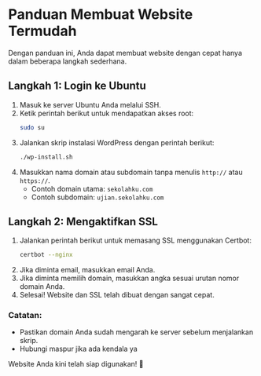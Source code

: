 # Panduan Membuat Website Termudah

Dengan panduan ini, Anda dapat membuat website dengan cepat hanya dalam beberapa langkah sederhana.

## Langkah 1: Login ke Ubuntu
1. Masuk ke server Ubuntu Anda melalui SSH.
2. Ketik perintah berikut untuk mendapatkan akses root:
   ```bash
   sudo su
   ```
3. Jalankan skrip instalasi WordPress dengan perintah berikut:
   ```bash
   ./wp-install.sh
   ```
4. Masukkan nama domain atau subdomain tanpa menulis `http://` atau `https://`.
   - Contoh domain utama: `sekolahku.com`
   - Contoh subdomain: `ujian.sekolahku.com`

## Langkah 2: Mengaktifkan SSL
1. Jalankan perintah berikut untuk memasang SSL menggunakan Certbot:
   ```bash
   certbot --nginx
   ```
2. Jika diminta email, masukkan email Anda.
3. Jika diminta memilih domain, masukkan angka sesuai urutan nomor domain Anda.
4. Selesai! Website dan SSL telah dibuat dengan sangat cepat.

### Catatan:
- Pastikan domain Anda sudah mengarah ke server sebelum menjalankan skrip.
- Hubungi maspur jika ada kendala ya

Website Anda kini telah siap digunakan! 🎉

